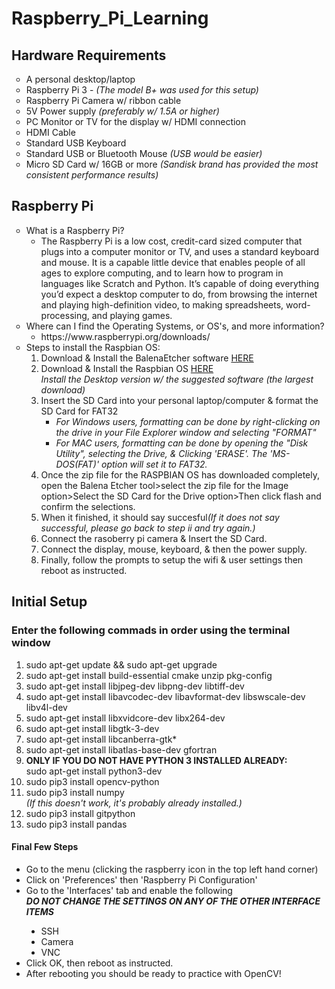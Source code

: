 <h1> Raspberry_Pi_Learning </h1>



<h2>Hardware Requirements</h2>
<ul style="list-style-type:circle;">
  <li>A personal desktop/laptop</li>
  <li>Raspberry Pi 3 - <i>(The model B+ was used for this setup)</i></li>
  <li>Raspberry Pi Camera w/ ribbon cable</li>
  <li>5V Power supply <i>(preferably w/ 1.5A or higher)</i></li>
  <li>PC Monitor or TV for the display w/ HDMI connection</li>
  <li>HDMI Cable</li>
  <li>Standard USB Keyboard</li>
  <li>Standard USB or Bluetooth Mouse <i>(USB would be easier)</i></li>
  <li>Micro SD Card w/ 16GB or more <i>(Sandisk brand has provided the most consistent performance results)</i></li>
</ul>

<h2>Raspberry Pi</h2>
<ul style="list-style-type:circle;">
  <li>What is a Raspberry Pi?
    <ul>
      <li>The Raspberry Pi is a low cost, credit-card sized computer that plugs into a computer monitor or TV, and uses a standard keyboard and mouse. It is a capable little device that enables people of all ages to explore computing, and to learn how to program in languages like Scratch and Python. It’s capable of doing everything you’d expect a desktop computer to do, from browsing the internet and playing high-definition video, to making spreadsheets, word-processing, and playing games.</li>
    </ul>
  </li>
  <li> Where can I find the Operating Systems, or OS's, and more information? 
    <ul>
      <li>
        <a>https://www.raspberrypi.org/downloads/</a>
      </li>
    </ul>
  </li>
  <li> Steps to install the Raspbian OS:
    <ol>
      <li>Download & Install the BalenaEtcher software <a href='https://www.balena.io/etcher/'>HERE</a></li>
      <li>Download & Install the Raspbian OS <a href='https://www.raspberrypi.org/downloads/raspbian/'>HERE</a>
      <br><i>Install the Desktop version w/ the suggested software (the largest download)</i></li>
      <li>Insert the SD Card into your personal laptop/computer & format the SD Card for FAT32
        <ul>
          <li><i>For Windows users, formatting can be done by right-clicking on the drive in your File Explorer window and selecting "FORMAT"</i></li>
          <li><i>For MAC users, formatting can be done by opening the "Disk Utility", selecting the Drive, & Clicking 'ERASE'. The 'MS-DOS(FAT)' option will set it to FAT32.</i></li>
        </ul>
      </li>
      <li>Once the zip file for the RASPBIAN OS has downloaded completely, open the Balena Etcher tool>select the zip file for the Image option>Select the SD Card for the Drive option>Then click flash and confirm the selections.</li>
      </li>
      <li>When it finished, it should say succesful<i>(If it does not say successful, please go back to step ii and try again.)</i></li>
      <li>Connect the rasoberry pi camera & Insert the SD Card.</li>
      <li>Connect the display, mouse, keyboard, & then the power supply.</li>
      <li>Finally, follow the prompts to setup the wifi & user settings then reboot as instructed.</li>
    </ol>
  </li>
</ul>


<h2>Initial Setup</h2>
<h3>Enter the following commads in order using the terminal window</h3>
<ol>
  <li>sudo apt-get update && sudo apt-get upgrade</li>
  <li>sudo apt-get install build-essential cmake unzip pkg-config</li>
  <li>sudo apt-get install libjpeg-dev libpng-dev libtiff-dev</li>
  <li>sudo apt-get install libavcodec-dev libavformat-dev libswscale-dev libv4l-dev</li>
  <li>sudo apt-get install libxvidcore-dev libx264-dev</li>
  <li>sudo apt-get install libgtk-3-dev</li>
  <li>sudo apt-get install libcanberra-gtk*</li>
  <li>sudo apt-get install libatlas-base-dev gfortran</li>
  <li><b>ONLY IF YOU DO NOT HAVE PYTHON 3 INSTALLED ALREADY:</b>
    <br>sudo apt-get install python3-dev</li>
  <li>sudo pip3 install opencv-python</li>
  <li>sudo pip3 install numpy
  <br><i>(If this doesn't work, it's probably already installed.)</i></li>
  <li>sudo pip3 install gitpython</li>
  <li>sudo pip3 install pandas</li>
</ol>
<h4>Final Few Steps</h4>
<ul>
  <li>Go to the menu (clicking the raspberry icon in the top left hand corner)</li>
  <li>Click on 'Preferences' then 'Raspberry Pi Configuration'</li>
  <li>Go to the 'Interfaces' tab and enable the following
  <br><b><i>DO NOT CHANGE THE SETTINGS ON ANY OF THE OTHER INTERFACE ITEMS</i></b></li>
    <ul style="list-style-type:disc;">
      <li>SSH</li>
      <li>Camera</li>
      <li>VNC</li>
    </ul>
  <li>Click OK, then reboot as instructed.</li>
  <li>After rebooting you should be ready to practice with OpenCV!</li>
<ul>
